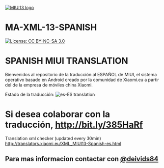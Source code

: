[![MIUI13 logo](https://i.imgur.com/G9wfOYe.png)](https://xiaomi.eu/)

# MA-XML-13-SPANISH

[![License: CC BY-NC-SA 3.0](https://img.shields.io/badge/license-CC%20BY--NC--SA%203.0-lightgrey.svg)](http://creativecommons.org/licenses/by-nc-sa/3.0/)

# SPANISH MIUI TRANSLATION

Bienvenidos al repositorio de la traducción al ESPAÑOL de MIUI, el sistema operativo basado en Android creado por la comunidad de Xiaomi.eu a partir del de la empresa de móviles china Xiaomi.

Estado de la traducción: ![es-ES translation](https://img.shields.io/badge/dynamic/json?color=blue&label=es-ES&style=for-the-badge&query=%24.progress.1.data.translationProgress&url=https%3A%2F%2Fbadges.awesome-crowdin.com%2Fstats-22663-391213.json)

# Si desea colaborar con la traducción, http://bit.ly/385HaRf

Translation xml checker (updated every 30min)
http://translators.xiaomi.eu/XML_MIUI13-Spanish-es.html

## Para mas informacion contactar con  [@deivids84](https://github.com/deivids84)
